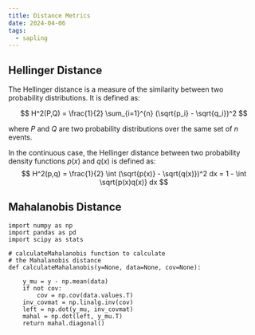 ```yaml
---
title: Distance Metrics
date: 2024-04-06
tags:
  - sapling
---
```


## Hellinger Distance

The Hellinger distance is a measure of the similarity between two probability distributions. It is defined as:

$$ H^2(P,Q) = \frac{1}{2} \sum_{i=1}^{n} (\sqrt{p_i} - \sqrt{q_i})^2 $$

where $P$ and $Q$ are two probability distributions over the same set of $n$ events.

In the continuous case, the Hellinger distance between two probability density functions $p(x)$ and $q(x)$ is defined as:
$$ H^2(p,q) = \frac{1}{2} \int (\sqrt{p(x)} - \sqrt{q(x)})^2 dx = 1 - \int \sqrt{p(x)q(x)} dx $$    

## Mahalanobis Distance

```
import numpy as np 
import pandas as pd  
import scipy as stats 
  
# calculateMahalanobis function to calculate 
# the Mahalanobis distance 
def calculateMahalanobis(y=None, data=None, cov=None): 
  
    y_mu = y - np.mean(data) 
    if not cov: 
        cov = np.cov(data.values.T) 
    inv_covmat = np.linalg.inv(cov) 
    left = np.dot(y_mu, inv_covmat) 
    mahal = np.dot(left, y_mu.T) 
    return mahal.diagonal() 
```
